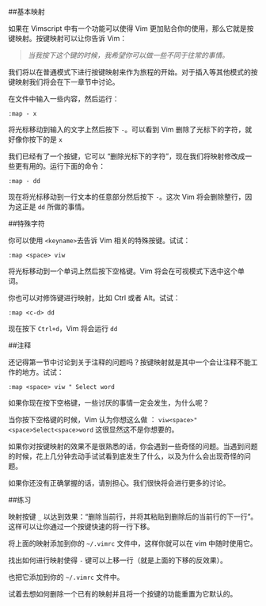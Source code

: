##基本映射

如果在 Vimscript 中有一个功能可以使得 Vim 更加贴合你的使用，那么它就是按键映射。按键映射可以让你告诉 Vim：

> *当我按下这个键的时候，我希望你可以做一些不同于往常的事情。*

我们将以在普通模式下进行按键映射来作为旅程的开始。对于插入等其他模式的按键映射我们将会在下一章节中讨论。

在文件中输入一些内容，然后运行：

```vim
:map - x
```

将光标移动到输入的文字上然后按下 `-`。可以看到 Vim 删除了光标下的字符，就好像你按下的是 `x`

我们已经有了一个按键，它可以 “删除光标下的字符”，现在我们将映射修改成一些更有用的。运行下面的命令：

```vim
:map - dd
```

现在将光标移动到一行文本的任意部分然后按下 `-`。这次 Vim 将会删除整行，因为这正是 `dd` 所做的事情。

##特殊字符

你可以使用 `<keyname>`去告诉 Vim 相关的特殊按键。试试：

```vim
:map <space> viw
```

将光标移动到一个单词上然后按下空格键。Vim 将会在可视模式下选中这个单词。

你也可以对修饰键进行映射，比如 Ctrl 或者 Alt。试试：

```vim
:map <c-d> dd
```

现在按下 `Ctrl+d`，Vim 将会运行 `dd`

##注释

还记得第一节中讨论到关于注释的问题吗？按键映射就是其中一个会让注释不能工作的地方。试试：

```vim
:map <space> viw " Select word
```

如果你现在按下空格键，一些讨厌的事情一定会发生，为什么呢？

当你按下空格键的时候，Vim 认为你想这么做 ：
`viw<space>"<space>Select<space>word`
这很显然这不是你想要的。

如果你对按键映射的效果不是很熟悉的话，你会遇到一些奇怪的问题。当遇到问题的时候，花上几分钟去动手试试看到底发生了什么，以及为什么会出现奇怪的问题。

如果你还没有正确掌握的话，请别担心。我们很快将会进行更多的讨论。

##练习

映射按键 `_` 以达到效果：“删除当前行，并将其粘贴到删除后的当前行的下一行”。这样可以让你通过一个按键快速的将一行下移。

将上面的映射添加到你的 `~/.vimrc` 文件中，这样你就可以在 vim 中随时使用它。

找出如何进行映射使得 `-` 键可以上移一行（就是上面的下移的反效果）。

也把它添加到你的 `~/.vimrc` 文件中。

试着去想如何删除一个已有的映射并且将一个按键的功能重置为它默认的。
